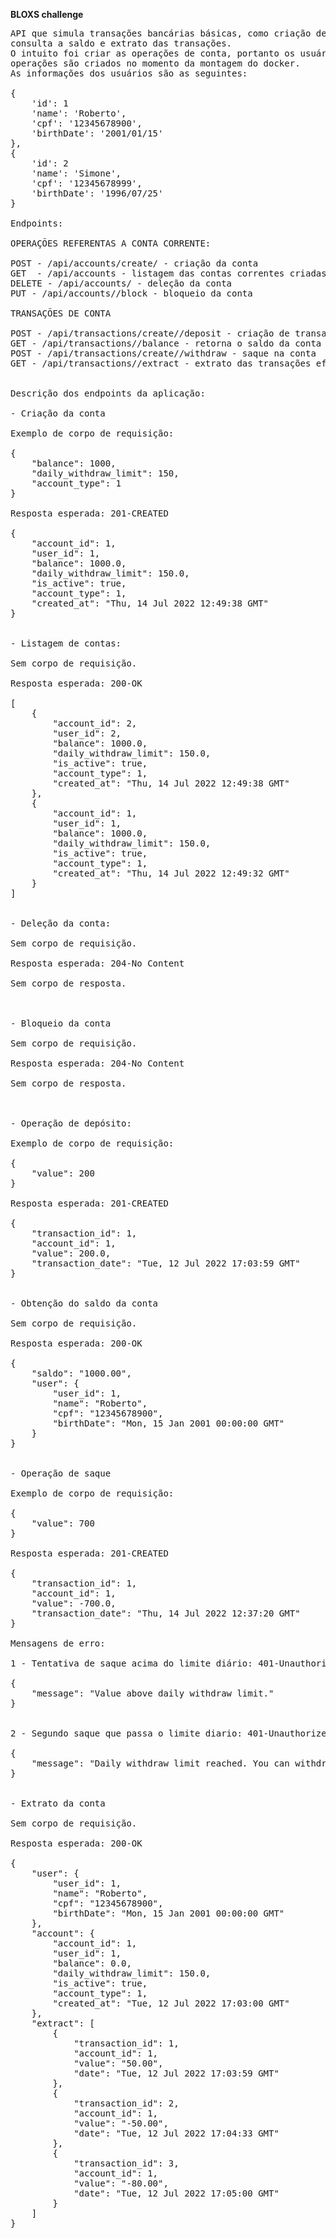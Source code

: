 **BLOXS challenge**

<pre>
API que simula transações bancárias básicas, como criação de conta, saque, depósito,
consulta a saldo e extrato das transações.
O intuito foi criar as operações de conta, portanto os usuários que efetuam as
operações são criados no momento da montagem do docker. 
As informações dos usuários são as seguintes:

{
    'id': 1
    'name': 'Roberto', 
    'cpf': '12345678900', 
    'birthDate': '2001/01/15'
},
{
    'id': 2
    'name': 'Simone', 
    'cpf': '12345678999', 
    'birthDate': '1996/07/25'
}

Endpoints:

OPERAÇÕES REFERENTAS A CONTA CORRENTE:

POST - /api/accounts/create/<user_id> - criação da conta
GET  - /api/accounts - listagem das contas correntes criadas
DELETE - /api/accounts/<account_id> - deleção da conta
PUT - /api/accounts/<account_id>/block - bloqueio da conta

TRANSAÇÕES DE CONTA

POST - /api/transactions/create/<account_id>/deposit - criação de transação de depósito
GET - /api/transactions/<account_id>/balance - retorna o saldo da conta
POST - /api/transactions/create/<account_id>/withdraw - saque na conta
GET - /api/transactions/<account_id>/extract - extrato das transações efetuadas na conta


Descrição dos endpoints da aplicação:

- Criação da conta

Exemplo de corpo de requisição:

{	
    "balance": 1000,
    "daily_withdraw_limit": 150,
    "account_type": 1
}

Resposta esperada: 201-CREATED

{
    "account_id": 1,
    "user_id": 1,
    "balance": 1000.0,
    "daily_withdraw_limit": 150.0,
    "is_active": true,
    "account_type": 1,
    "created_at": "Thu, 14 Jul 2022 12:49:38 GMT"
}


- Listagem de contas:

Sem corpo de requisição.

Resposta esperada: 200-OK

[
    {
        "account_id": 2,
        "user_id": 2,
        "balance": 1000.0,
        "daily_withdraw_limit": 150.0,
        "is_active": true,
        "account_type": 1,
        "created_at": "Thu, 14 Jul 2022 12:49:38 GMT"
    },
    {
        "account_id": 1,
        "user_id": 1,
        "balance": 1000.0,
        "daily_withdraw_limit": 150.0,
        "is_active": true,
        "account_type": 1,
        "created_at": "Thu, 14 Jul 2022 12:49:32 GMT"
    }
]


- Deleção da conta:

Sem corpo de requisição.

Resposta esperada: 204-No Content

Sem corpo de resposta.



- Bloqueio da conta

Sem corpo de requisição.

Resposta esperada: 204-No Content

Sem corpo de resposta.



- Operação de depósito:

Exemplo de corpo de requisição:

{
    "value": 200
}

Resposta esperada: 201-CREATED

{
    "transaction_id": 1,
    "account_id": 1,
    "value": 200.0,
    "transaction_date": "Tue, 12 Jul 2022 17:03:59 GMT"
}


- Obtenção do saldo da conta

Sem corpo de requisição.

Resposta esperada: 200-OK

{
    "saldo": "1000.00",
    "user": {
        "user_id": 1,
        "name": "Roberto",
        "cpf": "12345678900",
        "birthDate": "Mon, 15 Jan 2001 00:00:00 GMT"
    }
}


- Operação de saque

Exemplo de corpo de requisição:

{
    "value": 700
}

Resposta esperada: 201-CREATED

{
    "transaction_id": 1,
    "account_id": 1,
    "value": -700.0,
    "transaction_date": "Thu, 14 Jul 2022 12:37:20 GMT"
}

Mensagens de erro:

1 - Tentativa de saque acima do limite diário: 401-Unauthorized

{
    "message": "Value above daily withdraw limit."
}


2 - Segundo saque que passa o limite diario: 401-Unauthorized

{
    "message": "Daily withdraw limit reached. You can withdraw 100.00"
}


- Extrato da conta

Sem corpo de requisição.

Resposta esperada: 200-OK

{
    "user": {
        "user_id": 1,
        "name": "Roberto",
        "cpf": "12345678900",
        "birthDate": "Mon, 15 Jan 2001 00:00:00 GMT"
    },
    "account": {
        "account_id": 1,
        "user_id": 1,
        "balance": 0.0,
        "daily_withdraw_limit": 150.0,
        "is_active": true,
        "account_type": 1,
        "created_at": "Tue, 12 Jul 2022 17:03:00 GMT"
    },
    "extract": [
        {
            "transaction_id": 1,
            "account_id": 1,
            "value": "50.00",
            "date": "Tue, 12 Jul 2022 17:03:59 GMT"
        },
        {
            "transaction_id": 2,
            "account_id": 1,
            "value": "-50.00",
            "date": "Tue, 12 Jul 2022 17:04:33 GMT"
        },
        {
            "transaction_id": 3,
            "account_id": 1,
            "value": "-80.00",
            "date": "Tue, 12 Jul 2022 17:05:00 GMT"
        }
    ]
}



</pre>